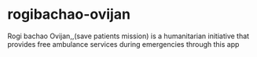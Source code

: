# rogibachao-ovijan
Rogi bachao Ovijan,,(save patients mission) is a humanitarian initiative that provides free ambulance services during emergencies through this app
